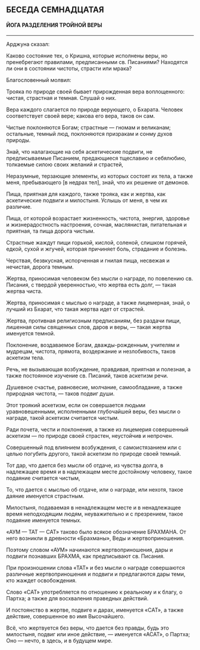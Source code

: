 ## БЕСЕДА СЕМНАДЦАТАЯ
#### ЙОГА РАЗДЕЛЕНИЯ ТРОЙНОЙ ВЕРЫ

---
Арджуна сказал:

Каково состояние тех, о Кришна, которые исполнены веры, но пренебрегают правилами, предписанными св. Писаниями? Находятся ли они в состоянии чистоты, страсти или мрака?

Благословенный молвил:

Трояка по природе своей бывает прирожденная вера воплощенного: чистая, страстная и темная. Слушай о них.

Вера каждого слагается по природе верующего, о Бхарата. Человек соответствует своей вере; какова его вера, таков он сам.

Чистые поклоняются Богам; страстные — гномам и великанам; остальные, темный люд, поклоняются призракам и сонму духов природы.

Знай, что налагающие на себя аскетические подвиги, не предписываемые Писанием, предающиеся тщеславию и себялюбию, толкаемые силою своих желаний и страстей,

Неразумные, терзающие элементы, из которых состоят их тела, а также меня, пребывающего [в недрах тел], знай, что их решение от демонов.

Пища, приятная для каждого, также трояка, как и жертва, как аскетические подвиги и милостыня. Услышь от меня, в чем их различие.

Пища, от которой возрастает жизненность, чистота, энергия, здоровье и жизнерадостность настроения, сочная, маслянистая, питательная и приятная, та пища дорога чистым.

Страстные жаждут пищи горькой, кислой, соленой, слишком горячей, едкой, сухой и жгучей, которая причиняет боль, страдание и болезнь.

Черствая, безвкусная, испорченная и гнилая пища, несвежая и нечистая, дорога темным.

Жертва, приносимая человеком без мысли о награде, по повелению св. Писания, с твердой уверенностью, что жертва есть долг, — такая жертва чиста.

Жертва, приносимая с мыслью о награде, а также лицемерная, знай, о лучший из Бхарат, что такая жертва идет от страстей.

Жертва, противная религиозным предписаниям, без раздачи пищи, лишенная силы священных слов, даров и веры, — такая жертва именуется темной.

Поклонение, воздаваемое Богам, дважды-рожденным, учителям и мудрецам, чистота, прямота, воздержание и незлобивость, таков аскетизм тела.

Речь, не вызывающая возбуждение, правдивая, приятная и полезная, а также постоянное изучение св. Писаний, таков аскетизм речи.

Душевное счастье, равновесие, молчание, самообладание, а также природная чистота, — таков подвиг души.

Этот троякий аскетизм, если он совершается людьми уравновешенными, исполненными глубочайшей веры, без мысли о награде, такой аскетизм считается чистым.

Ради почета, чести и поклонения, а также из лицемерия совершенный аскетизм — по природе своей страстен, неустойчив и непрочен.

Совершенный под влиянием возбуждения, с самоистязанием или с целью погубить другого, такой аскетизм по природе своей темный.

Тот дар, что дается без мысли об отдаче, из чувства долга, в надлежащее время и в надлежащем месте достойному человеку, такое подаяние считается чистым,

То, что дается с мыслью об отдаче, или о награде, или нехотя, такое даяние именуется страстным.

Милостыня, подаваемая в ненадлежащем месте и в ненадлежащее время неподходящим людям, неуважительно и с презрением, такое подаяние именуется темных.

«АУМ — ТАТ — САТ» таково было всякое обозначение БРАХМАНА. От него возникли в древности «Брахманы», Веды и жертвоприношения.

Поэтому словом «АУМ» начинаются жертвоприношения, дары и подвиги познавших БРАХМА, как предписывают св. Писания.

При произношении слова «ТАТ» и без мысли о награде совершаются различные жертвоприношения и подвиги и предлагаются дары теми, кто жаждет освобождения.

Слово «САТ» употребляется по отношению к реальному и к благу, о Партха; а также для восхваления праведных действий.

И постоянство в жертве, подвиге и дарах, именуется «САТ», а также действие, совершенное во имя Высочайшего.

Всё, что жертвуется без веры, что дается без правды, будь это милостыня, подвиг или иное действие, — именуется «АСАТ», о Партха; Оно — нечто, в здесь, и в будущем мире.
